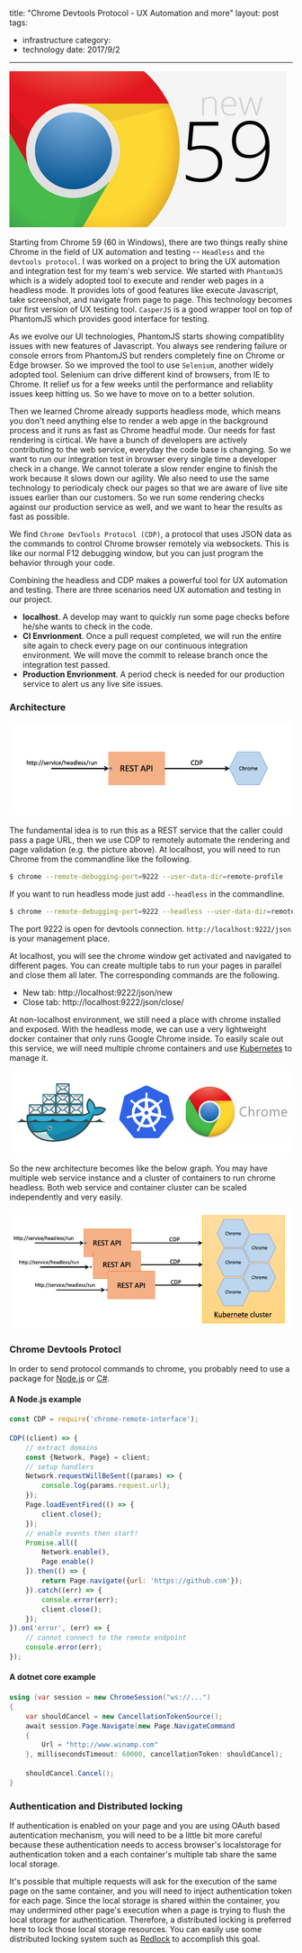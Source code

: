 title: "Chrome Devtools Protocol - UX Automation and more"
layout: post
tags:
- infrastructure
category:
- technology
date: 2017/9/2
---

![Alt text](/images/cdp-chrome.png)

Starting from Chrome 59 (60 in Windows), there are two things really shine Chrome in the field of UX automation and testing -- `Headless` and `the devtools protocol`. I was worked on a project to bring the UX automation and integration test for my team's web service. We started with `PhantomJS` which is a widely adopted tool to execute and render web pages in a headless mode. It provides lots of good features like execute Javascript, take screenshot, and navigate from page to page. This technology becomes our first version of UX testing tool. `CasperJS` is a good wrapper tool on top of PhantomJS which provides good interface for testing.

<!-- more -->

As we evolve our UI technologies, PhantomJS starts showing compatiblity issues with new features of Javascript. You always see rendering failure or console errors from PhantomJS but renders completely fine on Chrome or Edge browser. So we improved the tool to use `Selenium`, another widely adopted tool. Selenium can drive different kind of browsers, from IE to Chrome. It relief us for a few weeks until the performance and reliablity issues keep hitting us. So we have to move on to a better solution.

Then we learned Chrome already supports headless mode, which means you don't need anything else to render a web apge in the background process and it runs as fast as Chrome headful mode. Our needs for fast rendering is cirtical. We have a bunch of developers are actively contributing to the web service, everyday the code base is changing. So we want to run our integration test in browser every single time a developer check in a change. We cannot tolerate a slow render engine to finish the work because it slows down our agility. We also need to use the same technology to periodicaly check our pages so that we are aware of live site issues earlier than our customers. So we run some rendering checks against our production service as well, and we want to hear the results as fast as possible.

We find `Chrome DevTools Protocol (CDP)`, a protocol that uses JSON data as the commands to control Chrome browser remotely via websockets. This is like our normal F12 debugging window, but you can just program the behavior through your code.

Combining the headless and CDP makes a powerful tool for UX automation and testing. There are three scenarios need UX automation and testing in our project.

* **localhost**. A develop may want to quickly run some page checks before he/she wants to check in the code.
* **CI Envrionment**. Once a pull request completed, we will run the entire site again to check every page on our continuous integration environment. We will move the commit to release branch once the integration test passed.
* **Production Envrionment**. A period check is needed for our production service to alert us any live site issues.

### Architecture

![Alt text](/images/cdp-arch.png)

The fundamental idea is to run this as a REST service that the caller could pass a page URL, then we use CDP to remotely automate the rendering and page validation (e.g. the picture above). At localhost, you will need to run Chrome from the commandline like the following.

```bash
$ chrome --remote-debugging-port=9222 --user-data-dir=remote-profile
```

If you want to run headless mode just add `--headless` in the commandline.

```bash
$ chrome --remote-debugging-port=9222 --headless --user-data-dir=remote-profile
```

The port 9222 is open for devtools connection. `http://localhost:9222/json` is your management place. 

At localhost, you will see the chrome window get activated and navigated to different pages. You can create multiple tabs to run your pages in parallel and close them all later. The corresponding commands are the following.

- New tab: http://localhost:9222/json/new
- Close tab: http://localhost:9222/json/close/<guid>

At non-localhost environment, we still need a place with chrome installed and exposed. With the headless mode, we can use a very lightweight docker container that only runs Google Chrome inside. To easily scale out this service, we will need multiple chrome containers and use [Kubernetes][3] to manage it.

![Alt text](/images/cdp-tech.png)

So the new architecture becomes like the below graph. You may have multiple web service instance and a cluster of containers to run chrome headless. Both web service and container cluster can be scaled independently and very easily.

![Alt text](/images/cdp-cluster.png)

### Chrome Devtools Protocl

In order to send protocol commands to chrome, you probably need to use a package for [Node.js][1] or [C#][2].

#### A Node.js example

```javascript
const CDP = require('chrome-remote-interface');

CDP((client) => {
    // extract domains
    const {Network, Page} = client;
    // setup handlers
    Network.requestWillBeSent((params) => {
        console.log(params.request.url);
    });
    Page.loadEventFired(() => {
        client.close();
    });
    // enable events then start!
    Promise.all([
        Network.enable(),
        Page.enable()
    ]).then(() => {
        return Page.navigate({url: 'https://github.com'});
    }).catch((err) => {
        console.error(err);
        client.close();
    });
}).on('error', (err) => {
    // cannot connect to the remote endpoint
    console.error(err);
});
```

#### A dotnet core example

```csharp
using (var session = new ChromeSession("ws://...")
{
    var shouldCancel = new CancellationTokenSource();
    await session.Page.Navigate(new Page.NavigateCommand
    {
        Url = "http://www.winamp.com"
    }, millisecondsTimeout: 60000, cancellationToken: shouldCancel);
    
    shouldCancel.Cancel();
}
```

### Authentication and Distributed locking

If authentication is enabled on your page and you are using OAuth based autentication mechanism, you will need to be a little bit more careful because these authentication needs to access browser's localstorage for authentication token and a each container's multiple tab share the same local storage. 

It's possible that multiple requests will ask for the execution of the same page on the same container, and you will need to inject authentication token for each page. Since the local storage is shared within the container, you may undermined other page's execution when a page is trying to flush the local storage for authentication. Therefore, a distributed locking is preferred here to lock those local storage resources. You can easily use some distributed locking system such as [Redlock][4] to accomplish this goal.

[1]: https://github.com/cyrus-and/chrome-remote-interface
[2]: https://github.com/BaristaLabs/chrome-dev-tools-runtime
[3]: https://kubernetes.io/
[4]: https://redis.io/topics/distlock